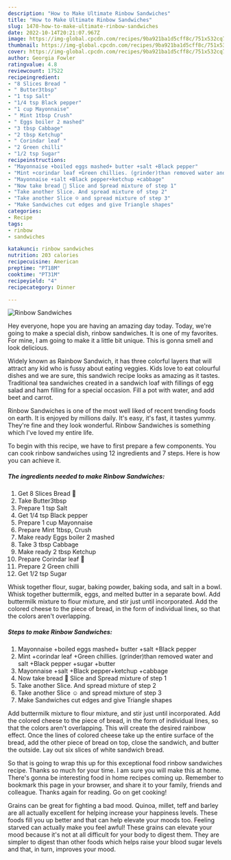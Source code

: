 ```yaml
---
description: "How to Make Ultimate Rinbow Sandwiches"
title: "How to Make Ultimate Rinbow Sandwiches"
slug: 1470-how-to-make-ultimate-rinbow-sandwiches
date: 2022-10-14T20:21:07.967Z
image: https://img-global.cpcdn.com/recipes/9ba921ba1d5cff8c/751x532cq70/rinbow-sandwiches-recipe-main-photo.jpg
thumbnail: https://img-global.cpcdn.com/recipes/9ba921ba1d5cff8c/751x532cq70/rinbow-sandwiches-recipe-main-photo.jpg
cover: https://img-global.cpcdn.com/recipes/9ba921ba1d5cff8c/751x532cq70/rinbow-sandwiches-recipe-main-photo.jpg
author: Georgia Fowler
ratingvalue: 4.8
reviewcount: 17522
recipeingredient:
- "8 Slices Bread "
- " Butter3tbsp"
- "1 tsp Salt"
- "1/4 tsp Black pepper"
- "1 cup Mayonnaise"
- " Mint 1tbsp Crush"
- " Eggs boiler 2 mashed"
- "3 tbsp Cabbage"
- "2 tbsp Ketchup"
- " Corindar leaf "
- "2 Green chilli"
- "1/2 tsp Sugar"
recipeinstructions:
- "Mayonnaise +boiled eggs mashed+ butter +salt +Black pepper"
- "Mint +corindar leaf +Green chillies. (grinder)than removed water and salt +Black pepper +sugar +butter"
- "Mayonnaise +salt +Black pepper+ketchup +cabbage"
- "Now take bread 🍞 Slice and Spread mixture of step 1"
- "Take another Slice. And spread mixture of step 2"
- "Take another Slice ☺️ and spread mixture of step 3"
- "Make Sandwiches cut edges and give Triangle shapes"
categories:
- Recipe
tags:
- rinbow
- sandwiches

katakunci: rinbow sandwiches 
nutrition: 203 calories
recipecuisine: American
preptime: "PT18M"
cooktime: "PT31M"
recipeyield: "4"
recipecategory: Dinner

---
```



![Rinbow Sandwiches](https://img-global.cpcdn.com/recipes/9ba921ba1d5cff8c/751x532cq70/rinbow-sandwiches-recipe-main-photo.jpg)

Hey everyone, hope you are having an amazing day today. Today, we're going to make a special dish, rinbow sandwiches. It is one of my favorites. For mine, I am going to make it a little bit unique. This is gonna smell and look delicious.

Widely known as Rainbow Sandwich, it has three colorful layers that will attract any kid who is fussy about eating veggies. Kids love to eat colourful dishes and we are sure, this sandwich recipe looks as amazing as it tastes. Traditional tea sandwiches created in a sandwich loaf with fillings of egg salad and ham filling for a special occasion. Fill a pot with water, and add beet and carrot.

Rinbow Sandwiches is one of the most well liked of recent trending foods on earth. It is enjoyed by millions daily. It's easy, it's fast, it tastes yummy. They're fine and they look wonderful. Rinbow Sandwiches is something which I've loved my entire life.


To begin with this recipe, we have to first prepare a few components. You can cook rinbow sandwiches using 12 ingredients and 7 steps. Here is how you can achieve it.

<!--inarticleads1-->

##### The ingredients needed to make Rinbow Sandwiches:

1. Get 8 Slices Bread 🍞
1. Take  Butter3tbsp
1. Prepare 1 tsp Salt
1. Get 1/4 tsp Black pepper
1. Prepare 1 cup Mayonnaise
1. Prepare  Mint 1tbsp, Crush
1. Make ready  Eggs boiler 2 mashed
1. Take 3 tbsp Cabbage
1. Make ready 2 tbsp Ketchup
1. Prepare  Corindar leaf 🌿
1. Prepare 2 Green chilli
1. Get 1/2 tsp Sugar


Whisk together flour, sugar, baking powder, baking soda, and salt in a bowl. Whisk together buttermilk, eggs, and melted butter in a separate bowl. Add buttermilk mixture to flour mixture, and stir just until incorporated. Add the colored cheese to the piece of bread, in the form of individual lines, so that the colors aren&#39;t overlapping. 

<!--inarticleads2-->

##### Steps to make Rinbow Sandwiches:

1. Mayonnaise +boiled eggs mashed+ butter +salt +Black pepper
1. Mint +corindar leaf +Green chillies. (grinder)than removed water and salt +Black pepper +sugar +butter
1. Mayonnaise +salt +Black pepper+ketchup +cabbage
1. Now take bread 🍞 Slice and Spread mixture of step 1
1. Take another Slice. And spread mixture of step 2
1. Take another Slice ☺️ and spread mixture of step 3
1. Make Sandwiches cut edges and give Triangle shapes


Add buttermilk mixture to flour mixture, and stir just until incorporated. Add the colored cheese to the piece of bread, in the form of individual lines, so that the colors aren&#39;t overlapping. This will create the desired rainbow effect. Once the lines of colored cheese take up the entire surface of the bread, add the other piece of bread on top, close the sandwich, and butter the outside. Lay out six slices of white sandwich bread. 

So that is going to wrap this up for this exceptional food rinbow sandwiches recipe. Thanks so much for your time. I am sure you will make this at home. There's gonna be interesting food in home recipes coming up. Remember to bookmark this page in your browser, and share it to your family, friends and colleague. Thanks again for reading. Go on get cooking!

Grains can be great for fighting a bad mood. Quinoa, millet, teff and barley are all actually excellent for helping increase your happiness levels. These foods fill you up better and that can help elevate your moods too. Feeling starved can actually make you feel awful! These grains can elevate your mood because it's not at all difficult for your body to digest them. They are simpler to digest than other foods which helps raise your blood sugar levels and that, in turn, improves your mood.
